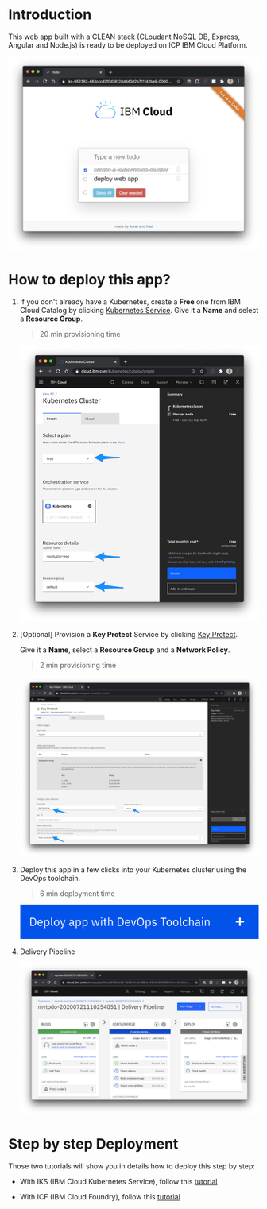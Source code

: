 # Introduction

This web app built with a CLEAN stack (CLoudant NoSQL DB, Express, Angular and Node.js) is ready to be deployed on ICP IBM Cloud Platform.

![Todo](./images/screenshot.png)


# How to deploy this app?

1. If you don't already have a Kubernetes, create a **Free** one from IBM Cloud Catalog by clicking [Kubernetes Service](https://cloud.ibm.com/kubernetes/catalog/create). Give it a **Name** and select a **Resource Group**.

    > 20 min provisioning time

    ![Cluster](./images/iks-free-cluster.jpg)


1. [Optional] Provision a **Key Protect** Service by clicking [Key Protect](https://cloud.ibm.com/catalog/services/key-protect).

    Give it a **Name**, select a **Resource Group** and a **Network Policy**.
    > 2 min provisioning time

    ![Key Protect](./images/key-protect.jpg)

    

1. Deploy this app in a few clicks into your Kubernetes cluster using the DevOps toolchain.

    > 6 min deployment time 

    <a href="https://cloud.ibm.com/devops/setup/deploy?repository=https://github.com/lionelmace/mytodo&branch=master">![](./images/createtoolchain.png)</a>


1. Delivery Pipeline

    ![Delivery Pipeline](./images/deliverypipeline.png)


# Step by step Deployment

Those two tutorials will show you in details how to deploy this step by step:

* With IKS (IBM Cloud Kubernetes Service), follow this [tutorial](https://lionelmace.github.io/iks-lab)

* With ICF (IBM Cloud Foundry), follow this [tutorial](https://github.com/lionelmace/bluemix-labs/tree/master/labs/Lab%20CloudFoundry%20-%20Deploy%20TODO%20web%20application)